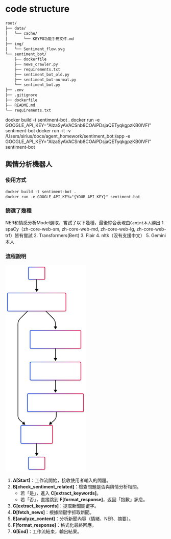 # code structure
```
root/
├── data/
│   └── cache/
│       └── KEYPO功能手冊文件.md
├── img/
│   └── Sentiment_flow.svg
└── sentiment_bot/
    ├── dockerfile
    ├── news_crawler.py
    ├── requirements.txt
    ├── sentiment_bot_old.py
    ├── sentiment_bot-normal.py
    └── sentiment_bot.py
├── .env
├── .gitignore
├── dockerfile
├── README.md
└── requirements.txt
```

docker build -t sentiment-bot .
docker run -e GOOGLE_API_KEY="AIzaSyAVACSnb8COAiPDsjaQETyqkgpzKB0lVFI" sentiment-bot
docker run -it -v /Users/sirius/docs/agent_homework/sentiment_bot:/app -e GOOGLE_API_KEY="AIzaSyAVACSnb8COAiPDsjaQETyqkgpzKB0lVFI" sentiment-bot

## 輿情分析機器人
### 使用方式
```
docker build -t sentiment-bot .
docker run -e GOOGLE_API_KEY="{YOUR_API_KEY}" sentiment-bot
```

### 篩選了幾種
NER和情感分析Model選取，嘗試了以下幾種，最後綜合表現由`Gemini本人`勝出
    1. spaCy（zh-core-web-sm, zh-core-web-md, zh-core-web-lg, zh-core-web-trf）皆有嘗試
    2. Transformers(Bert) 
    3. Flair
    4. nltk（沒有支援中文）
    5. Gemini本人

### 流程說明
<img src="img/Sentiment_flow.svg" alt="輿情分析folw" width="50%">

1. **A[Start]**：工作流開始，接收使用者輸入的問題。
2. **B[check_sentiment_related]**：檢查問題是否與輿情分析相關。
   - 若「是」，進入 **C[extract_keywords]**。
   - 若「否」，直接跳到 **F[format_response]**，返回「抱歉」訊息。
3. **C[extract_keywords]**：提取新聞關鍵字。
4. **D[fetch_news]**：根據關鍵字抓取新聞。
5. **E[analyze_content]**：分析新聞內容（情緒、NER、摘要）。
6. **F[format_response]**：格式化最終回應。
7. **G[End]**：工作流結束，輸出結果。

